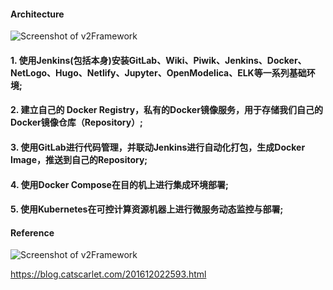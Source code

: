 
#### Architecture

![Screenshot of v2Framework](https://raw.githubusercontent.com/yangboz/2017-2018-computing-thinking/master/Docker/v2/Documents/2.jpg)


#### 1. 使用Jenkins(包括本身)安装GitLab、Wiki、Piwik、Jenkins、Docker、NetLogo、Hugo、Netlify、Jupyter、OpenModelica、ELK等一系列基础环境;

#### 2. 建立自己的 Docker Registry，私有的Docker镜像服务，用于存储我们自己的Docker镜像仓库（Repository）;

#### 3. 使用GitLab进行代码管理，并联动Jenkins进行自动化打包，生成Docker Image，推送到自己的Repository;

#### 4. 使用Docker Compose在目的机上进行集成环境部署;

#### 5. 使用Kubernetes在可控计算资源机器上进行微服务动态监控与部署;


#### Reference

![Screenshot of v2Framework](https://raw.githubusercontent.com/yangboz/2017-2018-computing-thinking/master/Docker/v2/Documents/1.jpg)

https://blog.catscarlet.com/201612022593.html
